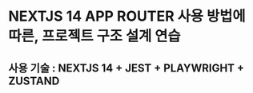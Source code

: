 # NEXTJS 14 APP ROUTER 사용 방법에 따른, 프로젝트 구조 설계 연습
## 사용 기술 : NEXTJS 14 + JEST + PLAYWRIGHT + ZUSTAND 
 